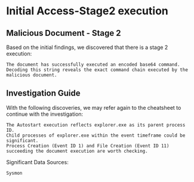 # Initial Access-Stage2 execution

## Malicious Document - Stage 2
Based on the initial findings, we discovered that there is a stage 2 execution:

    The document has successfully executed an encoded base64 command.
    Decoding this string reveals the exact command chain executed by the malicious document.

## Investigation Guide
With the following discoveries, we may refer again to the cheatsheet to continue with the investigation:

    The Autostart execution reflects explorer.exe as its parent process ID.
    Child processes of explorer.exe within the event timeframe could be significant.
    Process Creation (Event ID 1) and File Creation (Event ID 11) succeeding the document execution are worth checking.

Significant Data Sources:

    Sysmon
